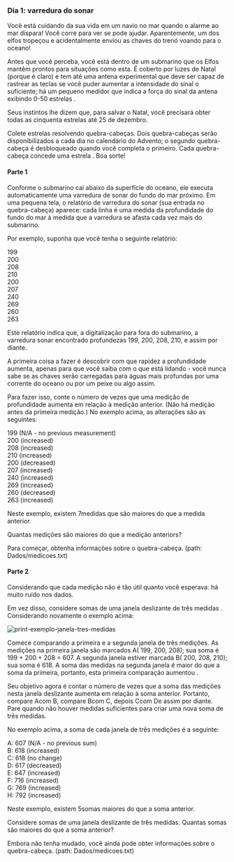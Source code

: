 ### Dia 1: varredura do sonar

Você está cuidando da sua vida em um navio no mar quando o alarme ao mar dispara! Você corre para ver se pode ajudar. Aparentemente, um dos elfos tropeçou e acidentalmente enviou as chaves do trenó voando para o oceano!

Antes que você perceba, você está dentro de um submarino que os Elfos mantêm prontos para situações como esta. É coberto por luzes de Natal (porque é claro) e tem até uma antena experimental que deve ser capaz de rastrear as teclas se você puder aumentar a intensidade do sinal o suficiente; há um pequeno medidor que indica a força do sinal da antena exibindo 0-50 estrelas .

Seus instintos lhe dizem que, para salvar o Natal, você precisará obter todas as cinquenta estrelas até 25 de dezembro.

Colete estrelas resolvendo quebra-cabeças. Dois quebra-cabeças serão disponibilizados a cada dia no calendário do Advento; o segundo quebra-cabeça é desbloqueado quando você completa o primeiro. Cada quebra-cabeça concede uma estrela . Boa sorte!


#### Parte 1

Conforme o submarino cai abaixo da superfície do oceano, ele executa automaticamente uma varredura de sonar do fundo do mar próximo. Em uma pequena tela, o relatório de varredura do sonar (sua entrada no quebra-cabeça) aparece: cada linha é uma medida da profundidade do fundo do mar à medida que a varredura se afasta cada vez mais do submarino.

Por exemplo, suponha que você tenha o seguinte relatório:

199\
200\
208\
210\
200\
207\
240\
269\
260\
263

Este relatório indica que, a digitalização para fora do submarino, a varredura sonar encontrado profundezas 199, 200, 208, 210, e assim por diante.

A primeira coisa a fazer é descobrir com que rapidez a profundidade aumenta, apenas para que você saiba com o que está lidando - você nunca sabe se as chaves serão carregadas para águas mais profundas por uma corrente do oceano ou por um peixe ou algo assim.

Para fazer isso, conte o número de vezes que uma medição de profundidade aumenta em relação à medição anterior. (Não há medição antes da primeira medição.) No exemplo acima, as alterações são as seguintes:

199 (N/A - no previous measurement)\
200 (increased)\
208 (increased)\
210 (increased)\
200 (decreased)\
207 (increased)\
240 (increased)\
269 (increased)\
260 (decreased)\
263 (increased)

Neste exemplo, existem 7medidas que são maiores do que a medida anterior.

Quantas medições são maiores do que a medição anteriors?

Para começar, obtenha informações sobre o quebra-cabeça. (path: Dados/medicoes.txt)


#### Parte 2

Considerando que cada medição não é tão útil quanto você esperava: há muito ruído nos dados.

Em vez disso, considere somas de uma janela deslizante de três medidas . Considerando novamente o exemplo acima:

![print-exemplo-janela-tres-medidas](https://user-images.githubusercontent.com/57911863/145736303-f9552a45-edf8-42e4-b113-70905d4c698b.png)

Comece comparando a primeira e a segunda janela de três medições. As medições na primeira janela são marcados A( 199, 200, 208); sua soma é 199 + 200 + 208 = 607. A segunda janela estiver marcada B( 200, 208, 210); sua soma é 618. A soma das medidas na segunda janela é maior do que a soma da primeira, portanto, esta primeira comparação aumentou .

Seu objetivo agora é contar o número de vezes que a soma das medições nesta janela deslizante aumenta em relação à soma anterior. Portanto, compare Acom B, compare Bcom C, depois Ccom De assim por diante. Pare quando não houver medidas suficientes para criar uma nova soma de três medidas.

No exemplo acima, a soma de cada janela de três medições é a seguinte:

A: 607 (N/A - no previous sum)\
B: 618 (increased)\
C: 618 (no change)\
D: 617 (decreased)\
E: 647 (increased)\
F: 716 (increased)\
G: 769 (increased)\
H: 792 (increased)

Neste exemplo, existem 5somas maiores do que a soma anterior.

Considere somas de uma janela deslizante de três medidas. Quantas somas são maiores do que a soma anterior?

Embora não tenha mudado, você ainda pode obter informações sobre o quebra-cabeça. (path: Dados/medicoes.txt)
